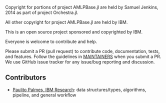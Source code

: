 Copyright for portions of project AMLPBase.jl are held by Samuel Jenkins, 2014 as part of project Orchestra.jl.

All other copyright for project AMLPBase.jl are held by IBM.

This is an open source project sponsored and copyrighted by IBM. 

Everyone is welcome to contribute and help.

Please submit a PR (pull request) to contribute code, documentation, tests, and features. 
Follow the guidelines in [MAINTAINERS](MAINTAINERS.md) when you submit a PR. 
We use GitHub issue tracker for any issue/bug reporting and discussion.

## Contributors
- [Paulito Palmes, IBM Research](https://github.com/ppalmes): data structures/types, algorithms, pipeline, and general workflow
